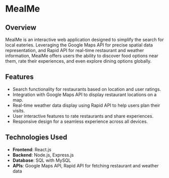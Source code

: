 # MealMe

## Overview
MealMe is an interactive web application designed to simplify the search for local eateries. Leveraging the Google Maps API for precise spatial data representation, and Rapid API for real-time restaurant and weather information, MealMe offers users the ability to discover food options near them, rate their experiences, and even explore dining options globally.

## Features
- Search functionality for restaurants based on location and user ratings.
- Integration with Google Maps API to display restaurant locations on a map.
- Real-time weather data display using Rapid API to help users plan their visits.
- User interactive features to rate restaurants and share experiences.
- Responsive design for a seamless experience across all devices.

## Technologies Used
- **Frontend**: React.js
- **Backend**: Node.js, Express.js
- **Database**: SQL with MySQL
- **APIs**: Google Maps API, Rapid API for fetching restaurant and weather data



